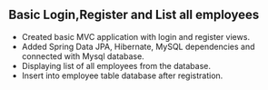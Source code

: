 ## Basic Login,Register and List all employees

* Created basic MVC application with login and register views.
* Added Spring Data JPA, Hibernate, MySQL dependencies and connected with Mysql database.
* Displaying list of all employees from the database.
* Insert into employee table database after registration.
